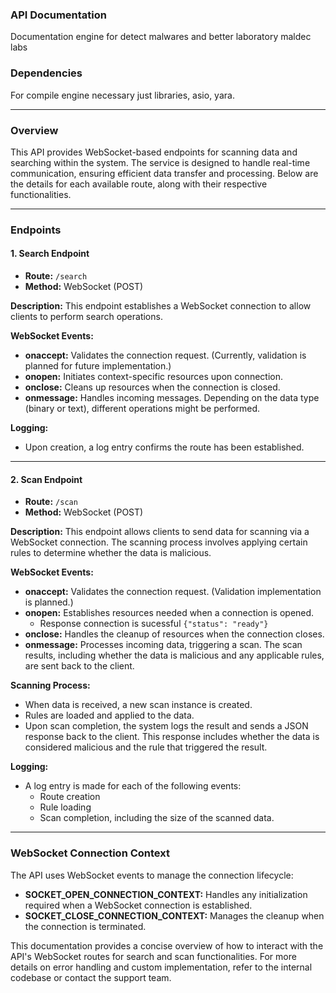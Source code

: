 ### API Documentation

Documentation engine for detect malwares and better laboratory maldec labs

### Dependencies

For compile engine necessary just libraries, asio, yara.


---

### Overview
This API provides WebSocket-based endpoints for scanning data and searching within the system. The service is designed to handle real-time communication, ensuring efficient data transfer and processing. Below are the details for each available route, along with their respective functionalities.

---

### Endpoints

#### 1. **Search Endpoint**
- **Route:** `/search`
- **Method:** WebSocket (POST)

**Description:**
This endpoint establishes a WebSocket connection to allow clients to perform search operations. 

**WebSocket Events:**
- **onaccept:** Validates the connection request. (Currently, validation is planned for future implementation.)
- **onopen:** Initiates context-specific resources upon connection.
- **onclose:** Cleans up resources when the connection is closed.
- **onmessage:** Handles incoming messages. Depending on the data type (binary or text), different operations might be performed.

**Logging:**
- Upon creation, a log entry confirms the route has been established.

---

#### 2. **Scan Endpoint**
- **Route:** `/scan`
- **Method:** WebSocket (POST)

**Description:**
This endpoint allows clients to send data for scanning via a WebSocket connection. The scanning process involves applying certain rules to determine whether the data is malicious.

**WebSocket Events:**
- **onaccept:** Validates the connection request. (Validation implementation is planned.)
- **onopen:** Establishes resources needed when a connection is opened.
    - Response connection is sucessful `{"status": "ready"}`
- **onclose:** Handles the cleanup of resources when the connection closes.
- **onmessage:** Processes incoming data, triggering a scan. The scan results, including whether the data is malicious and any applicable rules, are sent back to the client.

**Scanning Process:**
- When data is received, a new scan instance is created.
- Rules are loaded and applied to the data.
- Upon scan completion, the system logs the result and sends a JSON response back to the client. This response includes whether the data is considered malicious and the rule that triggered the result.

**Logging:**
- A log entry is made for each of the following events:
  - Route creation
  - Rule loading
  - Scan completion, including the size of the scanned data.

---

### WebSocket Connection Context
The API uses WebSocket events to manage the connection lifecycle:
- **SOCKET_OPEN_CONNECTION_CONTEXT:** Handles any initialization required when a WebSocket connection is established.
- **SOCKET_CLOSE_CONNECTION_CONTEXT:** Manages the cleanup when the connection is terminated.


This documentation provides a concise overview of how to interact with the API's WebSocket routes for search and scan functionalities. For more details on error handling and custom implementation, refer to the internal codebase or contact the support team.